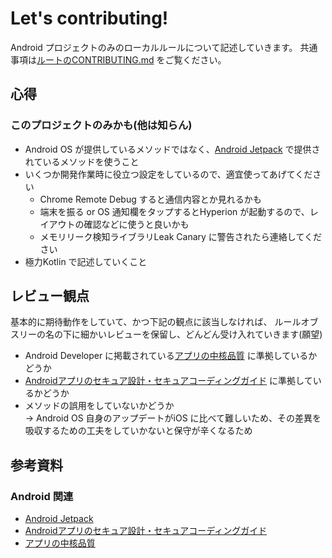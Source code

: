 # Let's contributing!
Android プロジェクトのみのローカルルールについて記述していきます。
共通事項は[ルートのCONTRIBUTING.md](../CONTRIBUTING.md) をご覧ください。

## 心得
### このプロジェクトのみかも(他は知らん)
* Android OS が提供しているメソッドではなく、[Android Jetpack] で提供されているメソッドを使うこと
* いくつか開発作業時に役立つ設定をしているので、適宜使ってあげてください
    * Chrome Remote Debug すると通信内容とか見れるかも
    * 端末を振る or OS 通知欄をタップするとHyperion が起動するので、レイアウトの確認などに使うと良いかも
    * メモリリーク検知ライブラリLeak Canary に警告されたら連絡してください
* 極力Kotlin で記述していくこと



## レビュー観点
基本的に期待動作をしていて、かつ下記の観点に該当しなければ、
ルールオブスリーの名の下に細かいレビューを保留し、どんどん受け入れていきます(願望)

* Android Developer に掲載されている[アプリの中核品質] に準拠しているかどうか
* [Androidアプリのセキュア設計・セキュアコーディングガイド] に準拠しているかどうか
* メソッドの誤用をしていないかどうか<br />
→ Android OS 自身のアップデートがiOS に比べて難しいため、その差異を吸収するための工夫をしていかないと保守が辛くなるため



## 参考資料
### Android 関連
* [Android Jetpack]
* [Androidアプリのセキュア設計・セキュアコーディングガイド]
* [アプリの中核品質]



[Android Jetpack]: https://developer.android.com/jetpack?hl=ja
[Androidアプリのセキュア設計・セキュアコーディングガイド]: https://www.jssec.org/dl/android_securecoding/index.html
[アプリの中核品質]: https://developer.android.com/docs/quality-guidelines/core-app-quality?hl=ja
